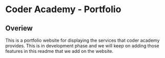 # Coder Academy - Portfolio

## Overiew
This is a portfolio website for displaying the services that coder academy provides. This is in development phase and we will keep on adding those features in this readme that we add on the website.